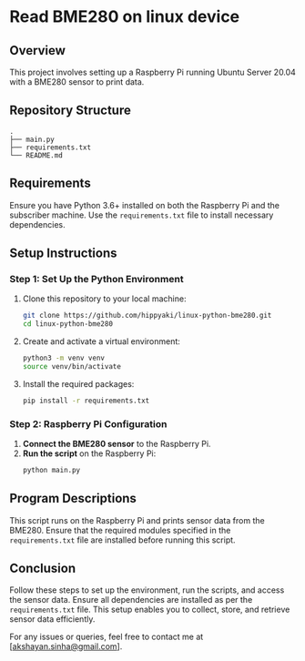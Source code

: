 # Read BME280 on linux device

## Overview

This project involves setting up a Raspberry Pi running Ubuntu Server 20.04 with a BME280 sensor to print data.


## Repository Structure

```
.
├── main.py
├── requirements.txt
└── README.md
```

## Requirements

Ensure you have Python 3.6+ installed on both the Raspberry Pi and the subscriber machine. Use the `requirements.txt` file to install necessary dependencies.

## Setup Instructions

### Step 1: Set Up the Python Environment

1. Clone this repository to your local machine:
   ```sh
   git clone https://github.com/hippyaki/linux-python-bme280.git
   cd linux-python-bme280
   ```

2. Create and activate a virtual environment:
   ```sh
   python3 -m venv venv
   source venv/bin/activate
   ```

3. Install the required packages:
   ```sh
   pip install -r requirements.txt
   ```

### Step 2: Raspberry Pi Configuration

1. **Connect the BME280 sensor** to the Raspberry Pi.
2. **Run the script** on the Raspberry Pi:
   ```sh
   python main.py
   ```

## Program Descriptions


This script runs on the Raspberry Pi and prints sensor data from the BME280. Ensure that the required modules specified in the `requirements.txt` file are installed before running this script.


## Conclusion

Follow these steps to set up the environment, run the scripts, and access the sensor data. Ensure all dependencies are installed as per the `requirements.txt` file. This setup enables you to collect, store, and retrieve sensor data efficiently.

For any issues or queries, feel free to contact me at [akshayan.sinha@gmail.com].
